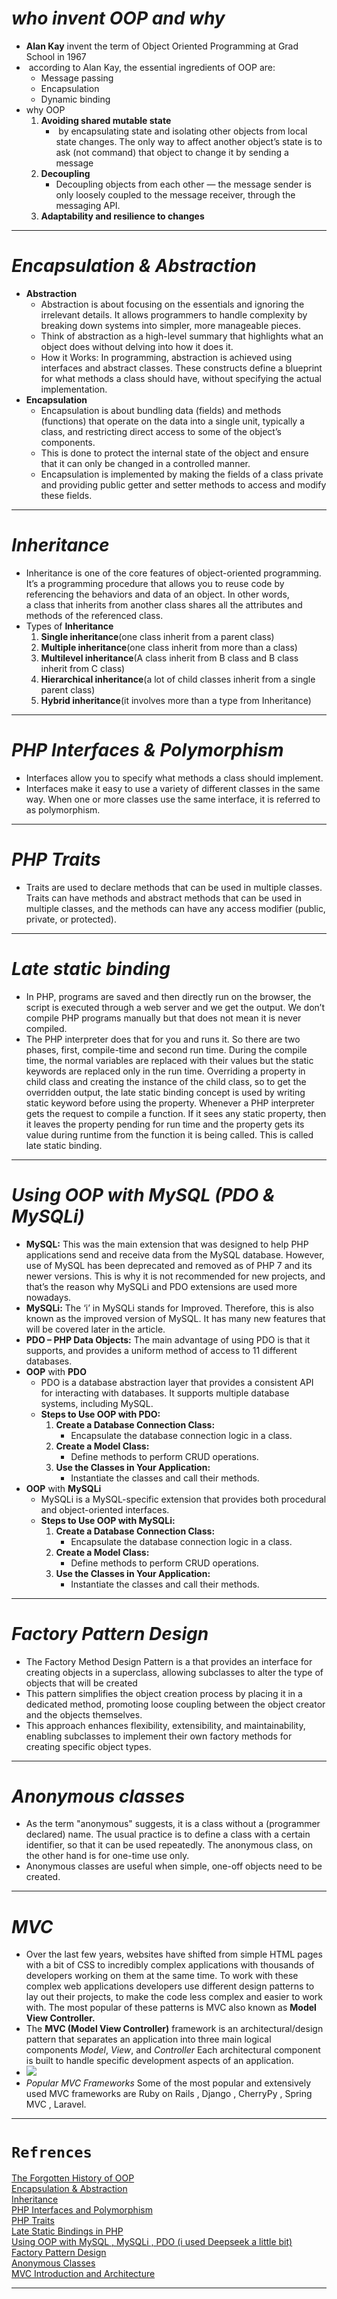 # *who invent OOP and why*
- **Alan Kay** invent the term of Object Oriented Programming at Grad School in 1967 
-  according to Alan Kay, the essential ingredients of OOP are:
	- Message passing
	- Encapsulation
	- Dynamic binding
- why OOP
	1. **Avoiding shared mutable state**
		-  by encapsulating state and isolating other objects from local state changes. The only way to affect another object’s state is to ask (not command) that object to change it by sending a message
	2. **Decoupling**
		- Decoupling objects from each other — the message sender is only loosely coupled to the message receiver, through the messaging API.
	3. **Adaptability and resilience to changes**
- - - - - - - - - 
# *Encapsulation & Abstraction*
- **Abstraction**
	- Abstraction is about focusing on the essentials and ignoring the irrelevant details. It allows programmers to handle complexity by breaking down systems into simpler, more manageable pieces.
	-  Think of abstraction as a high-level summary that highlights what an object does without delving into how it does it.
	- How it Works: In programming, abstraction is achieved using interfaces and abstract classes. These constructs define a blueprint for what methods a class should have, without specifying the actual implementation.
- **Encapsulation**
	- Encapsulation is about bundling data (fields) and methods (functions) that operate on the data into a single unit, typically a class, and restricting direct access to some of the object’s components.
	- This is done to protect the internal state of the object and ensure that it can only be changed in a controlled manner.
	- Encapsulation is implemented by making the fields of a class private and providing public getter and setter methods to access and modify these fields.
- - - - - - - 

# *Inheritance*
- Inheritance is one of the core features of object-oriented programming. It’s a programming procedure that allows you to reuse code by referencing the behaviors and data of an object. In other words, a class that inherits from another class shares all the attributes and methods of the referenced class.
- Types of **Inheritance**
	1. **Single inheritance**(one class inherit from a parent class)
	2. **Multiple inheritance**(one class inherit from more than a class)
	3. **Multilevel inheritance**(A class inherit from B class and B class inherit from C class)
	4. **Hierarchical inheritance**(a lot of child classes inherit from a single parent class)
	5. **Hybrid inheritance**(it involves more than a type from Inheritance)
- - - - -  
# *PHP Interfaces & Polymorphism*
- Interfaces allow you to specify what methods a class should implement.
- Interfaces make it easy to use a variety of different classes in the same way. When one or more classes use the same interface, it is referred to as polymorphism.
- - - - - - - 
# *PHP Traits*
- Traits are used to declare methods that can be used in multiple classes. Traits can have methods and abstract methods that can be used in multiple classes, and the methods can have any access modifier (public, private, or protected).
- - - - -  - 
# *Late static binding*
- In PHP, programs are saved and then directly run on the browser, the script is executed through a web server and we get the output. We don’t compile PHP programs manually but that does not mean it is never compiled.
- The PHP interpreter does that for you and runs it. So there are two phases, first, compile-time and second run time. During the compile time, the normal variables are replaced with their values but the static keywords are replaced only in the run time. Overriding a property in child class and creating the instance of the child class, so to get the overridden output, the late static binding concept is used by writing static keyword before using the property. Whenever a PHP interpreter gets the request to compile a function. If it sees any static property, then it leaves the property pending for run time and the property gets its value during runtime from the function it is being called. This is called late static binding.
- - - - - - 
# *Using OOP with MySQL (PDO & MySQLi)*
-  **MySQL:** This was the main extension that was designed to help PHP applications send and receive data from the MySQL database. However, use of MySQL has been deprecated and removed as of PHP 7 and its newer versions. This is why it is not recommended for new projects, and that’s the reason why MySQLi and PDO extensions are used more nowadays.
- **MySQLi:** The ‘i’ in MySQLi stands for Improved. Therefore, this is also known as the improved version of MySQL. It has many new features that will be covered later in the article.
- **PDO – PHP Data Objects:** The main advantage of using PDO is that it supports, and provides a uniform method of access to 11 different databases.
- **OOP** with **PDO**
	- PDO is a database abstraction layer that provides a consistent API for interacting with databases. It supports multiple database systems, including MySQL.
	-  **Steps to Use OOP with PDO:**
		1. **Create a Database Connection Class:**
		    - Encapsulate the database connection logic in a class.
		2. **Create a Model Class:**
		    - Define methods to perform CRUD operations.
		3. **Use the Classes in Your Application:**
		    - Instantiate the classes and call their methods.
- **OOP** with **MySQLi**
	- MySQLi is a MySQL-specific extension that provides both procedural and object-oriented interfaces.
	- **Steps to Use OOP with MySQLi:**
		1. **Create a Database Connection Class:**
		    - Encapsulate the database connection logic in a class.
		2. **Create a Model Class:**
			- Define methods to perform CRUD operations.
		3. **Use the Classes in Your Application:**
			- Instantiate the classes and call their methods.
- - - - - -  
# *Factory Pattern Design*
- The Factory Method Design Pattern is a that provides an interface for creating objects in a superclass, allowing subclasses to alter the type of objects that will be created
- This pattern simplifies the object creation process by placing it in a dedicated method, promoting loose coupling between the object creator and the objects themselves.
- This approach enhances flexibility, extensibility, and maintainability, enabling subclasses to implement their own factory methods for creating specific object types.
- - - - - - - 
# *Anonymous classes*
- As the term "anonymous" suggests, it is a class without a (programmer declared) name. The usual practice is to define a class with a certain identifier, so that it can be used repeatedly. The anonymous class, on the other hand is for one-time use only.
- Anonymous classes are useful when simple, one-off objects need to be created.
- - - - - - - 
# *MVC*
- Over the last few years, websites have shifted from simple HTML pages with a bit of CSS to incredibly complex applications with thousands of developers working on them at the same time. To work with these complex web applications developers use different design patterns to lay out their projects, to make the code less complex and easier to work with. The most popular of these patterns is MVC also known as ****Model View Controller.****
- The **MVC (Model View Controller)** framework is an architectural/design pattern that separates an application into three main logical components *Model*, *View*, and *Controller* Each architectural component is built to handle specific development aspects of an application.
 - ![](https://media.geeksforgeeks.org/wp-content/uploads/20220224160807/Model1.png)
- *Popular MVC Frameworks*
	Some of the most popular and extensively used MVC frameworks are  Ruby on Rails , Django , CherryPy , Spring MVC , Laravel.
- - - - - 
# `Refrences`
[The Forgotten History of OOP](https://medium.com/javascript-scene/the-forgotten-history-of-oop-88d71b9b2d9f)<br>
[Encapsulation & Abstraction](https://codeint.medium.com/understanding-abstraction-and-encapsulation-the-dynamic-duo-of-object-oriented-programming-d2fd11caf315)<br>
[Inheritance](https://www.codecademy.com/resources/blog/what-is-inheritance/)<br>
[PHP Interfaces and Polymorphism](https://www.w3schools.com/php/php_oop_interfaces.asp)<br>
[PHP Traits](https://www.w3schools.com/php/php_oop_traits.asp)<br>
[Late Static Bindings in PHP](https://www.geeksforgeeks.org/what-is-late-static-bindings-in-php/)<br>
[Using OOP with MySQL , MySQLi , PDO (i used Deepseek a little bit)](https://www.geeksforgeeks.org/what-is-the-difference-between-mysql-mysqli-and-pdo/)<br>
[Factory Pattern Design](https://www.geeksforgeeks.org/factory-method-for-designing-pattern/)<br>
[Anonymous Classes](https://www.tutorialspoint.com/php/php_anonymous_classes.htm)<br>
[MVC Introduction and Architecture](https://www.geeksforgeeks.org/mvc-framework-introduction/)<br>
- - - - - 
